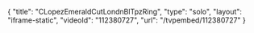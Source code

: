 {
    "title": "CLopezEmeraldCutLondnBlTpzRing",
    "type": "solo",
    "layout": "iframe-static",
    "videoId": "112380727",
    "url": "\/tvpembed\/112380727"
}